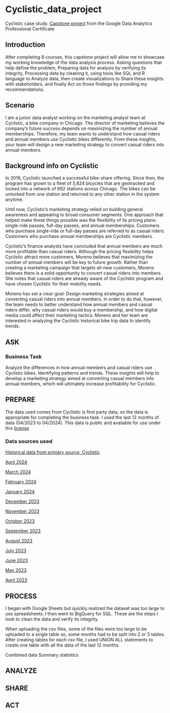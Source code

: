 # Cyclistic_data_project
Cyclistic case study. [Capstone project](https://www.coursera.org/learn/google-data-analytics-capstone?specialization=google-data-analytics) from the Google Data Analytics Professional Certificate 
## Introduction
After completing 8 courses, this capstone project will allow me to showcase my working knowledge of the data analysis process. Asking questions that help define the problem, Preparing data for analysis by verifying its integrity, Processing data by cleaning it, using tools like SQL and R language to Analyze data, then create visualizations to Share these insights with stakeholders, and finally Act on those findings by providing my recommendations.
## Scenario
I am a junior data analyst working on the marketing analyst team at Cyclistic, a bike company in Chicago. 
The director of marketing believes the company’s future success depends on maximizing the number of annual memberships. 
Therefore, my team wants to understand how casual riders and annual members use Cyclistic bikes differently. 
From these insights, your team will design a new marketing strategy to convert casual riders into annual
members.
## Background info on Cyclistic
In 2016, Cyclistic launched a successful bike-share offering. Since then, the program has grown
to a fleet of 5,824 bicycles that are geotracked and locked into a network of 692 stations
across Chicago. The bikes can be unlocked from one station and returned to any other station
in the system anytime.

Until now, Cyclistic’s marketing strategy relied on building general awareness and appealing to
broad consumer segments. One approach that helped make these things possible was the
flexibility of its pricing plans: single-ride passes, full-day passes, and annual memberships.
Customers who purchase single-ride or full-day passes are referred to as casual riders.
Customers who purchase annual memberships are Cyclistic members.

Cyclistic’s finance analysts have concluded that annual members are much more profitable
than casual riders. Although the pricing flexibility helps Cyclistic attract more customers,
Moreno believes that maximizing the number of annual members will be key to future growth.
Rather than creating a marketing campaign that targets all-new customers, Moreno believes
there is a solid opportunity to convert casual riders into members. She notes that casual riders
are already aware of the Cyclistic program and have chosen Cyclistic for their mobility needs.

Moreno has set a clear goal: Design marketing strategies aimed at converting casual riders into
annual members. In order to do that, however, the team needs to better understand how
annual members and casual riders differ, why casual riders would buy a membership, and how
digital media could affect their marketing tactics. Moreno and her team are interested in
analyzing the Cyclistic historical bike trip data to identify trends.
## ASK
  ### Business Task
  Analyze the differences in how annual members and casual riders use Cyclistic bikes. Identifying patterns and trends. These insights will help to develop a marketing strategy aimed at converting casual members into annual members, which will ultimately increase profitability for Cyclistic.
  
## PREPARE
The data used comes from Cyclistic is first party data, so the data is appropriate for completing the business task. I used the last 12 months of data (04/2023 to 04/2024). This data is public and available for use under this [license](https://divvybikes.com/data-license-agreement) 
  ### Data sources used
  [Historical data from primary source, Cyclistic](https://divvy-tripdata.s3.amazonaws.com/index.html) 
  
  [April 2024](https://divvy-tripdata.s3.amazonaws.com/202404-divvy-tripdata.zip)
  
  [March 2024](https://divvy-tripdata.s3.amazonaws.com/202403-divvy-tripdata.zip)
  
  [February 2024](https://divvy-tripdata.s3.amazonaws.com/202402-divvy-tripdata.zip)
  
  [January 2024](https://divvy-tripdata.s3.amazonaws.com/202401-divvy-tripdata.zip)
  
  [December 2023](https://divvy-tripdata.s3.amazonaws.com/202312-divvy-tripdata.zip)
  
  [November 2023](https://divvy-tripdata.s3.amazonaws.com/202311-divvy-tripdata.zip)
  
  [October 2023](https://divvy-tripdata.s3.amazonaws.com/202310-divvy-tripdata.zip)
  
  [September 2023](https://divvy-tripdata.s3.amazonaws.com/202309-divvy-tripdata.zip)
  
  [August 2023](https://divvy-tripdata.s3.amazonaws.com/202308-divvy-tripdata.zip)
  
  [July 2023](https://divvy-tripdata.s3.amazonaws.com/202307-divvy-tripdata.zip)
  
  [June 2023](https://divvy-tripdata.s3.amazonaws.com/202306-divvy-tripdata.zip)
  
  [May 2023](https://divvy-tripdata.s3.amazonaws.com/202305-divvy-tripdata.zip)
  
  [April 2023](https://divvy-tripdata.s3.amazonaws.com/202304-divvy-tripdata.zip)
## PROCESS
I began with Google Sheets but quickly realized the dataset was too large to use spreadsheets. I then went to BigQuery for SQL.
These are the steps I took to clean the data and verify its integrity.

When uploading the csv files, some of the files were too large to be uploaded to a single table so, some months had to be split into 2 or 3 tables. After creating tables for each csv file, I used UNION ALL statements to create one table with all the data of the last 12 months.

Combined data
Summary statistics
## ANALYZE
## SHARE
## ACT
